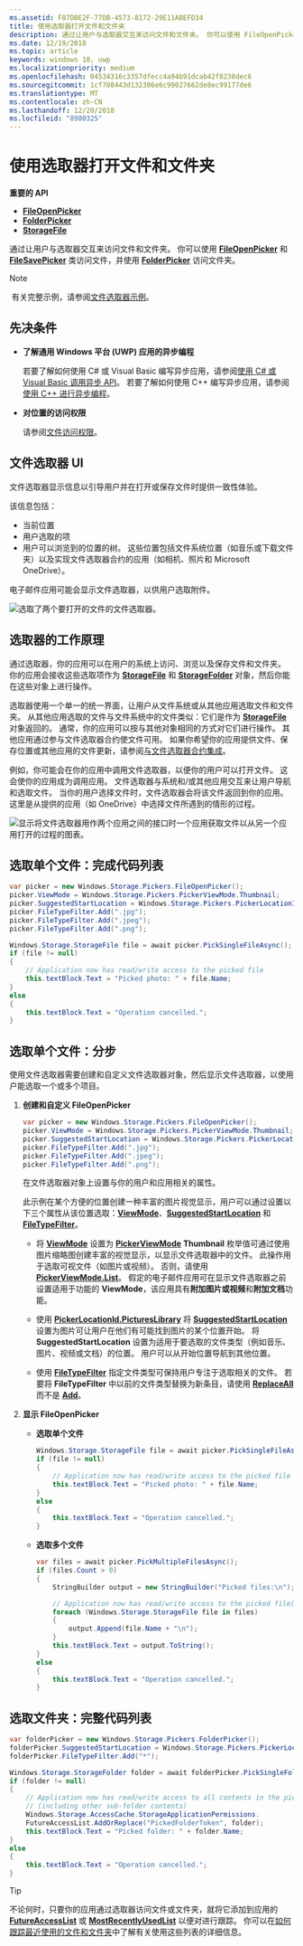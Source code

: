 ```yaml
---
ms.assetid: F87DBE2F-77DB-4573-8172-29E11ABEFD34
title: 使用选取器打开文件和文件夹
description: 通过让用户与选取器交互来访问文件和文件夹。 你可以使用 FileOpenPicker 和 FileSavePicker 类获取对文件的访问权限，并使用 FolderPicker 获取对文件夹的访问权限。
ms.date: 12/19/2018
ms.topic: article
keywords: windows 10, uwp
ms.localizationpriority: medium
ms.openlocfilehash: 04534316c3357dfecc4a94b91dcab42f8238dec6
ms.sourcegitcommit: 1cf708443d132306e6c99027662de8ec99177de6
ms.translationtype: MT
ms.contentlocale: zh-CN
ms.lasthandoff: 12/20/2018
ms.locfileid: "8980325"
---
```

# <a name="open-files-and-folders-with-a-picker"></a>使用选取器打开文件和文件夹

**重要的 API**

-   [**FileOpenPicker**](https://msdn.microsoft.com/library/windows/apps/br207847)
-   [**FolderPicker**](https://msdn.microsoft.com/library/windows/apps/br207881)
-   [**StorageFile**](https://msdn.microsoft.com/library/windows/apps/br227171)

通过让用户与选取器交互来访问文件和文件夹。 你可以使用 [**FileOpenPicker**](https://msdn.microsoft.com/library/windows/apps/br207847) 和 [**FileSavePicker**](https://msdn.microsoft.com/library/windows/apps/br207871) 类访问文件，并使用 [**FolderPicker**](https://msdn.microsoft.com/library/windows/apps/br207881) 访问文件夹。

> [!NOTE]
> 有关完整示例，请参阅[文件选取器示例](http://go.microsoft.com/fwlink/p/?linkid=619994)。

## <a name="prerequisites"></a>先决条件


-   **了解通用 Windows 平台 (UWP) 应用的异步编程**

    若要了解如何使用 C# 或 Visual Basic 编写异步应用，请参阅[使用 C# 或 Visual Basic 调用异步 API](https://msdn.microsoft.com/library/windows/apps/mt187337)。 若要了解如何使用 C++ 编写异步应用，请参阅[使用 C++ 进行异步编程](https://msdn.microsoft.com/library/windows/apps/mt187334)。

-   **对位置的访问权限**

    请参阅[文件访问权限](file-access-permissions.md)。

## <a name="file-picker-ui"></a>文件选取器 UI


文件选取器显示信息以引导用户并在打开或保存文件时提供一致性体验。

该信息包括：

-   当前位置
-   用户选取的项
-   用户可以浏览到的位置的树。 这些位置包括文件系统位置（如音乐或下载文件夹）以及实现文件选取器合约的应用（如相机、照片和 Microsoft OneDrive）。

电子邮件应用可能会显示文件选取器，以供用户选取附件。

![选取了两个要打开的文件的文件选取器。](images/picker-multifile-600px.png)

## <a name="how-pickers-work"></a>选取器的工作原理


通过选取器，你的应用可以在用户的系统上访问、浏览以及保存文件和文件夹。 你的应用会接收这些选取项作为 [**StorageFile**](https://msdn.microsoft.com/library/windows/apps/br227171) 和 [**StorageFolder**](https://msdn.microsoft.com/library/windows/apps/br227230) 对象，然后你能在这些对象上进行操作。

选取器使用一个单一的统一界面，让用户从文件系统或从其他应用选取文件和文件夹。 从其他应用选取的文件与文件系统中的文件类似：它们是作为 [**StorageFile**](https://msdn.microsoft.com/library/windows/apps/br227171) 对象返回的。 通常，你的应用可以按与其他对象相同的方式对它们进行操作。 其他应用通过参与文件选取器合约使文件可用。 如果你希望你的应用提供文件、保存位置或其他应用的文件更新，请参阅[与文件选取器合约集成](https://msdn.microsoft.com/library/windows/apps/hh465192)。

例如，你可能会在你的应用中调用文件选取器，以便你的用户可以打开文件。 这会使你的应用成为调用应用。 文件选取器与系统和/或其他应用交互来让用户导航和选取文件。 当你的用户选择文件时，文件选取器会将该文件返回到你的应用。 这里是从提供的应用（如 OneDrive）中选择文件所遇到的情形的过程。

![显示将文件选取器用作两个应用之间的接口时一个应用获取文件以从另一个应用打开的过程的图表。](images/app-to-app-diagram-600px.png)

## <a name="pick-a-single-file-complete-code-listing"></a>选取单个文件：完成代码列表


```cs
var picker = new Windows.Storage.Pickers.FileOpenPicker();
picker.ViewMode = Windows.Storage.Pickers.PickerViewMode.Thumbnail;
picker.SuggestedStartLocation = Windows.Storage.Pickers.PickerLocationId.PicturesLibrary;
picker.FileTypeFilter.Add(".jpg");
picker.FileTypeFilter.Add(".jpeg");
picker.FileTypeFilter.Add(".png");

Windows.Storage.StorageFile file = await picker.PickSingleFileAsync();
if (file != null)
{
    // Application now has read/write access to the picked file
    this.textBlock.Text = "Picked photo: " + file.Name;
}
else
{
    this.textBlock.Text = "Operation cancelled.";
}
```

## <a name="pick-a-single-file-step-by-step"></a>选取单个文件：分步


使用文件选取器需要创建和自定义文件选取器对象，然后显示文件选取器，以使用户能选取一个或多个项目。

1.  **创建和自定义 FileOpenPicker**

    ```cs
    var picker = new Windows.Storage.Pickers.FileOpenPicker();
    picker.ViewMode = Windows.Storage.Pickers.PickerViewMode.Thumbnail;
    picker.SuggestedStartLocation = Windows.Storage.Pickers.PickerLocationId.PicturesLibrary;
    picker.FileTypeFilter.Add(".jpg");
    picker.FileTypeFilter.Add(".jpeg");
    picker.FileTypeFilter.Add(".png");
    ```
    在文件选取器对象上设置与你的用户和应用相关的属性。

    此示例在某个方便的位置创建一种丰富的图片视觉显示，用户可以通过设置以下三个属性从该位置选取：[**ViewMode**](https://msdn.microsoft.com/library/windows/apps/br207855)、[**SuggestedStartLocation**](https://msdn.microsoft.com/library/windows/apps/br207854) 和 [**FileTypeFilter**](https://msdn.microsoft.com/library/windows/apps/br207850)。

    -   将 [**ViewMode**](https://msdn.microsoft.com/library/windows/apps/br207855) 设置为 [**PickerViewMode**](https://msdn.microsoft.com/library/windows/apps/xaml/windows.storage.pickers.pickerviewmode.aspx#thumbnail) **Thumbnail** 枚举值可通过使用图片缩略图创建丰富的视觉显示，以显示文件选取器中的文件。 此操作用于选取可视文件（如图片或视频）。 否则，请使用 [**PickerViewMode.List**](https://msdn.microsoft.com/library/windows/apps/xaml/windows.storage.pickers.pickerviewmode.aspx#list)。 假定的电子邮件应用可在显示文件选取器之前设置适用于功能的 **ViewMode**，该应用具有**附加图片或视频**和**附加文档**功能。

    -   使用 [**PickerLocationId.PicturesLibrary**](https://msdn.microsoft.com/library/windows/apps/br207854) 将 [**SuggestedStartLocation**](https://msdn.microsoft.com/library/windows/apps/br207890) 设置为图片可让用户在他们有可能找到图片的某个位置开始。 将 **SuggestedStartLocation** 设置为适用于要选取的文件类型（例如音乐、图片、视频或文档）的位置。 用户可以从开始位置导航到其他位置。

    -   使用 [**FileTypeFilter**](https://msdn.microsoft.com/library/windows/apps/br207850) 指定文件类型可保持用户专注于选取相关的文件。 若要将 **FileTypeFilter** 中以前的文件类型替换为新条目，请使用 [**ReplaceAll**](https://msdn.microsoft.com/library/windows/apps/br207844) 而不是 [**Add**](https://msdn.microsoft.com/library/windows/apps/br207834)。

2.  **显示 FileOpenPicker**

    - **选取单个文件**

        ```cs
        Windows.Storage.StorageFile file = await picker.PickSingleFileAsync();
        if (file != null)
        {
            // Application now has read/write access to the picked file
            this.textBlock.Text = "Picked photo: " + file.Name;
        }
        else
        {
            this.textBlock.Text = "Operation cancelled.";
        }
        ```

    - **选取多个文件**  

        ```cs
        var files = await picker.PickMultipleFilesAsync();
        if (files.Count > 0)
        {
            StringBuilder output = new StringBuilder("Picked files:\n");
    
            // Application now has read/write access to the picked file(s)
            foreach (Windows.Storage.StorageFile file in files)
            {
                output.Append(file.Name + "\n");
            }
            this.textBlock.Text = output.ToString();
        }
        else
        {
            this.textBlock.Text = "Operation cancelled.";
        }
        ```

## <a name="pick-a-folder-complete-code-listing"></a>选取文件夹：完整代码列表


```cs
var folderPicker = new Windows.Storage.Pickers.FolderPicker();
folderPicker.SuggestedStartLocation = Windows.Storage.Pickers.PickerLocationId.Desktop;
folderPicker.FileTypeFilter.Add("*");

Windows.Storage.StorageFolder folder = await folderPicker.PickSingleFolderAsync();
if (folder != null)
{
    // Application now has read/write access to all contents in the picked folder
    // (including other sub-folder contents)
    Windows.Storage.AccessCache.StorageApplicationPermissions.
    FutureAccessList.AddOrReplace("PickedFolderToken", folder);
    this.textBlock.Text = "Picked folder: " + folder.Name;
}
else
{
    this.textBlock.Text = "Operation cancelled.";
}
```

> [!TIP]
> 不论何时，只要你的应用通过选取器访问文件或文件夹，就将它添加到应用的 [**FutureAccessList**](https://msdn.microsoft.com/library/windows/apps/br207457) 或 [**MostRecentlyUsedList**](https://msdn.microsoft.com/library/windows/apps/br207458) 以便对进行跟踪。 你可以在[如何跟踪最近使用的文件和文件夹](how-to-track-recently-used-files-and-folders.md)中了解有关使用这些列表的详细信息。